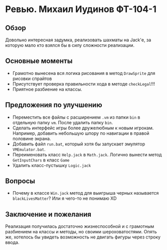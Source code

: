 # Ревью. Михаил Иудинов ФТ-104-1

## Обзор

Довольно интересная задумка, реализовать шахматы на Jack'е, за которую мало кто взялся бы в силу сложности реализации.

## Основные моменты

* Грамотно вынесена вся логика рисования в метод ```DrawSprite``` для рисовки спрайтов
* Присутствует проверка правильности хода в методе ```checkLegal```!!!
* Приятное разбиение на классы.

## Предложения по улучшению

* Переместить все файлы с расширением ```.vm``` из папки ```bin``` в отдельную папку ```vm```. После удалить папку ```bin```.
* Сделать интерфейс игры более дружелюбным к новым игрокам. Например, добавить небольшую шпору по навигации в правой половине экрана.
* Добавить файл ```run.bat```, который хотя бы запускает эмулятор ```VMEmulator.bat```.
* Переименовать класс ```Help.jack``` в ```Math.jack```. Логично вынести метод ```GetInputChars``` в класс ```Game```
* Удалить класс-пустышку ```Logic.jack```

## Вопросы

* Почему в классе ```Win.jack``` метод для выигрыша черных называется ```blackLivesMatter```? Или я чего-то не понимаю XD

## Заключение и пожелания

Реализация получилась достаточно жизнеспособной и с грамотным разбиением на классы и методы, но своими шероховатостями. Опять же, хотелось бы увидеть возможность не двигать фигуры через строку ввода.
